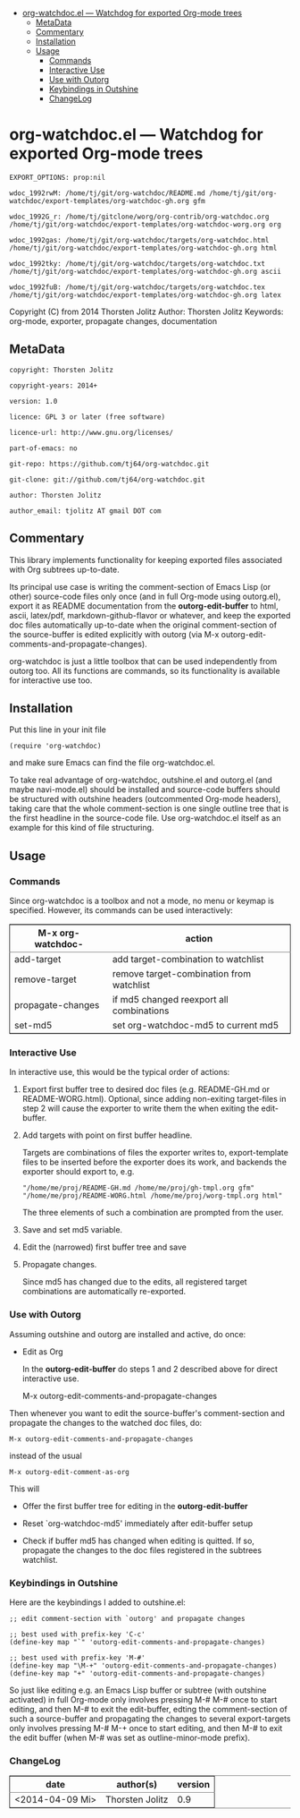- [org-watchdoc.el &#x2014; Watchdog for exported Org-mode trees](#org-watchdoc.el-&#x2014;-watchdog-for-exported-org-mode-trees)
  - [MetaData](#metadata)
  - [Commentary](#commentary)
  - [Installation](#installation)
  - [Usage](#usage)
    - [Commands](#commands)
    - [Interactive Use](#interactive-use)
    - [Use with Outorg](#use-with-outorg)
    - [Keybindings in Outshine](#keybindings-in-outshine)
    - [ChangeLog](#changelog)


# org-watchdoc.el &#x2014; Watchdog for exported Org-mode trees

    EXPORT_OPTIONS: prop:nil
    
    wdoc_1992rwM: /home/tj/git/org-watchdoc/README.md /home/tj/git/org-watchdoc/export-templates/org-watchdoc-gh.org gfm
    
    wdoc_1992G_r: /home/tj/gitclone/worg/org-contrib/org-watchdoc.org /home/tj/git/org-watchdoc/export-templates/org-watchdoc-worg.org org
    
    wdoc_1992gas: /home/tj/git/org-watchdoc/targets/org-watchdoc.html /home/tj/git/org-watchdoc/export-templates/org-watchdoc-gh.org html
    
    wdoc_1992tky: /home/tj/git/org-watchdoc/targets/org-watchdoc.txt /home/tj/git/org-watchdoc/export-templates/org-watchdoc-gh.org ascii
    
    wdoc_1992fuB: /home/tj/git/org-watchdoc/targets/org-watchdoc.tex /home/tj/git/org-watchdoc/export-templates/org-watchdoc-gh.org latex

Copyright (C) from 2014 Thorsten Jolitz
Author: Thorsten Jolitz <tjolitz at gmail dot com>
Keywords: org-mode, exporter, propagate changes, documentation

## MetaData

    copyright: Thorsten Jolitz
    
    copyright-years: 2014+
    
    version: 1.0
    
    licence: GPL 3 or later (free software)
    
    licence-url: http://www.gnu.org/licenses/
    
    part-of-emacs: no
    
    git-repo: https://github.com/tj64/org-watchdoc.git
    
    git-clone: git://github.com/tj64/org-watchdoc.git
    
    author: Thorsten Jolitz
    
    author_email: tjolitz AT gmail DOT com

## Commentary

This library implements functionality for keeping exported files
associated with Org subtrees up-to-date.

Its principal use case is writing the comment-section of Emacs
Lisp (or other) source-code files only once (and in full Org-mode
using outorg.el), export it as README documentation from the
**outorg-edit-buffer** to html, ascii, latex/pdf,
markdown-github-flavor or whatever, and keep the exported doc
files automatically up-to-date when the original comment-section
of the source-buffer is edited explicitly with outorg (via M-x
outorg-edit-comments-and-propagate-changes).

org-watchdoc is just a little toolbox that can be used
independently from outorg too. All its functions are commands, so
its functionality is available for interactive use too.

## Installation

Put this line in your init file

```'emacs-lisp
(require 'org-watchdoc)
```

and make sure Emacs can find the file org-watchdoc.el.

To take real advantage of org-watchdoc, outshine.el and outorg.el
(and maybe navi-mode.el) should be installed and source-code
buffers should be structured with outshine headers (outcommented
Org-mode headers), taking care that the whole comment-section is
one single outline tree that is the first headline in the
source-code file. Use org-watchdoc.el itself as an example for
this kind of file structuring.

## Usage

### Commands

Since org-watchdoc is a toolbox and not a mode, no menu or keymap
is specified. However, its commands can be used interactively:

<table border="2" cellspacing="0" cellpadding="6" rules="groups" frame="hsides">


<colgroup>
<col  class="left" />

<col  class="left" />
</colgroup>
<thead>
<tr>
<th scope="col" class="left">M-x org-watchdoc-</th>
<th scope="col" class="left">action</th>
</tr>
</thead>

<tbody>
<tr>
<td class="left">add-target</td>
<td class="left">add target-combination to watchlist</td>
</tr>


<tr>
<td class="left">remove-target</td>
<td class="left">remove target-combination from watchlist</td>
</tr>


<tr>
<td class="left">propagate-changes</td>
<td class="left">if md5 changed reexport all combinations</td>
</tr>


<tr>
<td class="left">set-md5</td>
<td class="left">set org-watchdoc-md5 to current md5</td>
</tr>
</tbody>
</table>

### Interactive Use

In interactive use, this would be the typical order of actions:
1.  Export first buffer tree to desired doc files (e.g. README-GH.md
    or README-WORG.html). Optional, since adding non-exiting
    target-files in step 2 will cause the exporter to write them the
    when exiting the edit-buffer.

2.  Add targets with point on first buffer headline.
    
    Targets are combinations of files the exporter writes to,
    export-template files to be inserted before the exporter does
    its work, and backends the exporter should export to, e.g.
    
        "/home/me/proj/README-GH.md /home/me/proj/gh-tmpl.org gfm"
        "/home/me/proj/README-WORG.html /home/me/proj/worg-tmpl.org html"
    
    The three elements of such a combination are prompted from
    the user.

3.  Save and set md5 variable.

4.  Edit the (narrowed) first buffer tree and save

5.  Propagate changes.
    
    Since md5 has changed due to the edits, all registered target
    combinations are automatically re-exported.

### Use with Outorg

Assuming outshine and outorg are installed and active, do once:
-   Edit as Org
    
    In the **outorg-edit-buffer** do steps 1 and 2 described above
    for direct interactive use.

    M-x outorg-edit-comments-and-propagate-changes

Then whenever you want to edit the source-buffer's
comment-section and propagate the changes to the watched doc
files, do:

    M-x outorg-edit-comments-and-propagate-changes

instead of the usual 

    M-x outorg-edit-comment-as-org

This will

-   Offer the first buffer tree for editing in the
    **outorg-edit-buffer**

-   Reset \`org-watchdoc-md5' immediately after edit-buffer setup

-   Check if buffer md5 has changed when editing is quitted. If so,
    propagate the changes to the doc files registered in the subtrees
    watchlist.

### Keybindings in Outshine

Here are the keybindings I added to outshine.el:

    ;; edit comment-section with `outorg' and propagate changes
    
    ;; best used with prefix-key 'C-c' 
    (define-key map "`" 'outorg-edit-comments-and-propagate-changes)
    
    ;; best used with prefix-key 'M-#'
    (define-key map "\M-+" 'outorg-edit-comments-and-propagate-changes)
    (define-key map "+" 'outorg-edit-comments-and-propagate-changes)

So just like editing e.g. an Emacs Lisp buffer or subtree (with
outshine activated) in full Org-mode only involves pressing M-# M-#
once to start editing, and then M-# to exit the edit-buffer, edting
the comment-section of such a source-buffer and propagating the
changes to several export-targets only involves pressing M-# M-+ once
to start editing, and then M-# to exit the edit buffer (when M-# was
set as outline-minor-mode prefix). 

### ChangeLog

<table border="2" cellspacing="0" cellpadding="6" rules="groups" frame="hsides">


<colgroup>
<col  class="left" />

<col  class="left" />

<col  class="right" />
</colgroup>
<thead>
<tr>
<th scope="col" class="left">date</th>
<th scope="col" class="left">author(s)</th>
<th scope="col" class="right">version</th>
</tr>
</thead>

<tbody>
<tr>
<td class="left"><span class="timestamp-wrapper"><span class="timestamp">&lt;2014-04-09 Mi&gt;</span></span></td>
<td class="left">Thorsten Jolitz</td>
<td class="right">0.9</td>
</tr>
</tbody>
</table>
